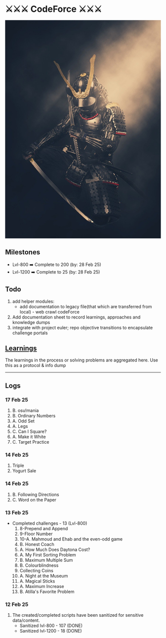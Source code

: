 
# ⚔️⚔️⚔️ CodeForce ⚔️⚔️⚔️

![alt text](./resources/samurai.jpg "samurai")

## Milestones
* Lvl-800 ➡️ Complete to 200 (by: 28 Feb 25)
* Lvl-1200 ➡️ Complete to 25 (by: 28 Feb 25)

## Todo
1. add helper modules: 
   - add documentation to legacy file(that which are transferred from local) - web crawl codeForce 
2. Add documentation sheet to record learnings, approaches and knowledge dumps
3. integrate with project euler; repo objective transitions to encapsulate challenge portals


##  [Learnings](resources/Learnings.md)
The learnings in the process or solving problems are aggregated here. Use this as a protocol & info dump
<hr>

## Logs

### 17 Feb 25
1. B. osu!mania
2. B. Ordinary Numbers
3. A. Odd Set
4. A. Legs 
5. C. Can I Square? 
6. A. Make it White
7. C. Target Practice

### 14 Feb 25
1. Triple 
2. Yogurt Sale

### 14 Feb 25
  1. B. Following Directions
  2. C. Word on the Paper

### 13 Feb 25
* Completed challenges - 13 (Lvl-800)
  1. 8-Prepend and Append
  2. 9-Floor Number
  3. 10-A. Mahmoud and Ehab and the even-odd game
  4. B. Honest Coach
  5. A. How Much Does Daytona Cost?
  6. A. My First Sorting Problem
  7. B. Maximum Multiple Sum
  8. B. Colourblindness
  9. Collecting Coins
  10. A. Night at the Museum
  11. A. Magical Sticks 
  12. A. Maximum Increase
  13. B. Atilla's Favorite Problem
   
### 12 Feb 25
1. The created/completed scripts have been sanitized for sensitive data/content. 
    * Sanitized lvl-800 - 107 (DONE)
    * Sanitized lvl-1200 - 18 (DONE)
